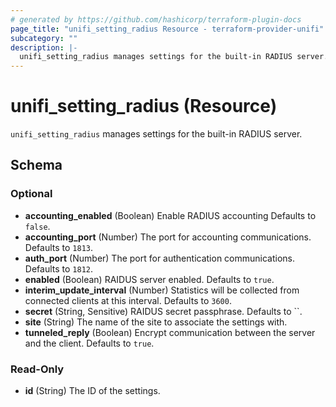 ```yaml
---
# generated by https://github.com/hashicorp/terraform-plugin-docs
page_title: "unifi_setting_radius Resource - terraform-provider-unifi"
subcategory: ""
description: |-
  unifi_setting_radius manages settings for the built-in RADIUS server.
---
```


# unifi_setting_radius (Resource)

`unifi_setting_radius` manages settings for the built-in RADIUS server.



<!-- schema generated by tfplugindocs -->
## Schema

### Optional

- **accounting_enabled** (Boolean) Enable RADIUS accounting Defaults to `false`.
- **accounting_port** (Number) The port for accounting communications. Defaults to `1813`.
- **auth_port** (Number) The port for authentication communications. Defaults to `1812`.
- **enabled** (Boolean) RAIDUS server enabled. Defaults to `true`.
- **interim_update_interval** (Number) Statistics will be collected from connected clients at this interval. Defaults to `3600`.
- **secret** (String, Sensitive) RAIDUS secret passphrase. Defaults to ``.
- **site** (String) The name of the site to associate the settings with.
- **tunneled_reply** (Boolean) Encrypt communication between the server and the client. Defaults to `true`.

### Read-Only

- **id** (String) The ID of the settings.


